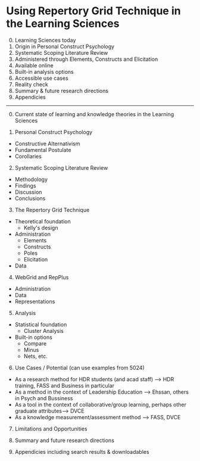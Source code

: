 # Using Repertory Grid Technique in the Learning Sciences

0. Learning Sciences today
1. Origin in Personal Construct Psychology
2. Systematic Scoping Literature Review
3. Administered through Elements, Constructs and Elicitation
4. Available online
5. Built-in analysis options
6. Accessible use cases
7. Reality check
8. Summary & future research directions
9. Appendicies

---

0. Current state of learning and knowledge theories in the Learning Sciences

1. Personal Construct Psychology
- Constructive Alternativism
- Fundamental Postulate
- Corollaries

2. Systematic Scoping Literature Review
- Methodology
- Findings
- Discussion
- Conclusions

3. The Repertory Grid Technique
- Theoretical foundation
  - Kelly's design
- Administration
  - Elements
  - Constructs
  - Poles
  - Elicitation
- Data

4.  WebGrid and RepPlus
- Administration
- Data
- Representations

5. Analysis
- Statistical foundation
  - Cluster Analysis
- Built-in options
  - Compare
  - Minus
  - Nets, etc.

6.  Use Cases / Potential (can use examples from 5024)
- As a research method for HDR students (and acad staff) --> HDR training, FASS and Business in particular
- As a method in the context of Leadership Education --> Ehssan, others in Psych and Bussiness
- As a tool in the context of collaborative/group learning, perhaps other graduate attributes--> DVCE
- As a knowledge measurement/assessment method --> FASS, DVCE

7. Limitations and Opportunities

8. Summary and future research directions

9. Appendicies including search results & downloadables
